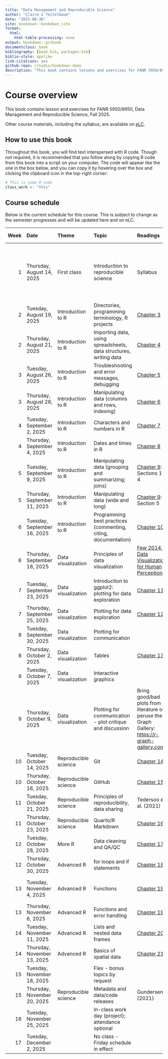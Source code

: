 ```yaml
--- 
title: "Data Management and Reproducible Science"
author: "Claire S Teitelbaum"
date: "2025-09-30"
site: bookdown::bookdown_site
format:
  html:
    html-table-processing: none
output: bookdown::gitbook
documentclass: book
bibliography: [book.bib, packages.bib]
biblio-style: apalike
link-citations: yes
github-repo: rstudio/bookdown-demo
description: "This book contains lessons and exercises for FANR 5950/8950, Data Management and Reproducible Science, Fall 2025."
---
```


# Course overview

This book contains lesson and exercises for FANR 5950/8950, Data Management and Reproducible Science, Fall 2025.

Other course materials, including the syllabus, are available on [eLC](https://uga.view.usg.edu/d2l/login).

## How to use this book

Throughout this book, you will find text interspersed with R code. Though not required, it is recommended that you follow along by copying R code from this book into a script on your computer. The code will appear like the one in the box below, and you can copy it by hovering over the box and clicking the clipboard icon in the top-right corner:


``` r
# This is some R code
class_work <- "this"
```




<!-- bookdown::render_book("index.Rmd") -->

## Course schedule

Below is the current schedule for this course. This is subject to change as the semester progresses and will be updated here and on eLC.


| Week|Date                         |Theme                |Topic                                                             |Readings                                                                                         |In-class                                                                                          |Assignments due (EOD)                                 |Other notes                         |
|----:|:----------------------------|:--------------------|:-----------------------------------------------------------------|:------------------------------------------------------------------------------------------------|:-------------------------------------------------------------------------------------------------|:-----------------------------------------------------|:-----------------------------------|
|    1|Thursday, August 14, 2025    |First class          |Introduction to reproducible science                              |Syllabus                                                                                         |Course overview and pre-survey; installing and setting up R; Discussion: why reproducible science |                                                      |                                    |
|    2|Tuesday, August 19, 2025     |Introduction to R    |Directories, programming terminology, R projects                  |[Chapter 3](#basics)                                                                             |Exercise 1                                                                                        |Install software (R and Rstudio)                      |Add/drop ends                       |
|    2|Thursday, August 21, 2025    |Introduction to R    |Importing data, using spreadsheets, data structures, writing data |[Chapter 4](#importexport)                                                                       |Exercise 2                                                                                        |                                                      |                                    |
|    3|Tuesday, August 26, 2025     |Introduction to R    |Troubleshooting and error messages, debugging                     |[Chapter 5](#troubleshooting)                                                                    |Exercise 3                                                                                        |Exercises 1 (directories) & 2 (read/write)            |                                    |
|    3|Thursday, August 28, 2025    |Introduction to R    |Manipulating data (columns and rows, indexing)                    |[Chapter 6](#filter-select-mutate)                                                               |Exercise 4                                                                                        |                                                      |                                    |
|    4|Tuesday, September  2, 2025  |Introduction to R    |Characters and numbers in R                                       |[Chapter 7](#nums-chrs)                                                                          |Exercise 5                                                                                        |Exercises 3 (troubleshooting) & 4 (data manipulation) |                                    |
|    4|Thursday, September  4, 2025 |Introduction to R    |Dates and times in R                                              |[Chapter 8](#lubridate)                                                                          |Exercise 6                                                                                        |                                                      |                                    |
|    5|Tuesday, September  9, 2025  |Introduction to R    |Manipulating data (grouping and summarizing; joins)               |[Chapter 9](#manipulation): Sections 1-4                                                         |Exercise 7                                                                                        |Exercises 5 (characters/numbers) & 6 (dates)          |                                    |
|    5|Thursday, September 11, 2025 |Introduction to R    |Manipulating data (wide and long)                                 |[Chapter 9](#manipulation): Section 5                                                            |Exercise 7                                                                                        |                                                      |                                    |
|    6|Tuesday, September 16, 2025  |Introduction to R    |Programming best practices (commenting, citing, documentation)    |[Chapter 10](#style)                                                                             |Continue Exercise 7, end-of-unit wrap-up                                                          |Exercise 7 (data manipulation)                        |                                    |
|    6|Thursday, September 18, 2025 |Data visualization   |Principles of data visualization                                  |[Few 2014, Data Visualization for Human Perception](https://www.interaction-design.org/literature/book/the-encyclopedia-of-human-computer-interaction-2nd-ed/data-visualization-for-human-perception)|Discussion: approaches to data visualization                                                      |                                                      |                                    |
|    7|Tuesday, September 23, 2025  |Data visualization   |Introduction to ggplot2: plotting for data exploration            |[Chapter 11](#ggplot)                                                                            |Exercise 8                                                                                        |                                                      |                                    |
|    7|Thursday, September 25, 2025 |Data visualization   |Plotting for data exploration                                     |[Chapter 12](#data-presentation)                                                                 |Exercise 8/9                                                                                      |                                                      |                                    |
|    8|Tuesday, September 30, 2025  |Data visualization   |Plotting for communication                                        |                                                                                                 |Exercise 9                                                                                        |Exercise 8 (data exploration)                         |                                    |
|    8|Thursday, October  2, 2025   |Data visualization   |Tables                                                            |[Chapter 13](#tables)                                                                            |Exercise 10                                                                                       |                                                      |                                    |
|    9|Tuesday, October  7, 2025    |Data visualization   |Interactive graphics                                              |                                                                                                 |Demo/lecture: interactive graphics                                                                |Exercise 9 (data visualization)                       |                                    |
|    9|Thursday, October  9, 2025   |Data visualization   |Plotting for communication - plot critique and discussion         |Bring good/bad plots from literature or peruse the R Graph Gallery: https://r-graph-gallery.com/ |Discussion: good graphics                                                                         |                                                      |                                    |
|   10|Tuesday, October 14, 2025    |Reproducible science |Git                                                               |[Chapter 14](#git)                                                                               |Git practice & troubleshooting                                                                    |Exercise 10 (tables)                                  |                                    |
|   10|Thursday, October 16, 2025   |Reproducible science |GitHub                                                            |[Chapter 15](#github)                                                                            |GitHub practice & troubleshooting                                                                 |                                                      |                                    |
|   11|Tuesday, October 21, 2025    |Reproducible science |Principles of reproducibility, data sharing                       |Tedersoo et al. (2021)                                                                           |Discussion: data sharing                                                                          |                                                      |                                    |
|   11|Thursday, October 23, 2025   |Reproducible science |Quarto/R Markdown                                                 |[Chapter 16](#markdown)                                                                          |Exercise 11                                                                                       |                                                      |                                    |
|   12|Tuesday, October 28, 2025    |More R               |Data cleaning and QA/QC                                           |[Chapter 17](#qaqc)                                                                              |Exercise 12                                                                                       |Exercise 11 (Markdown)                                |                                    |
|   12|Thursday, October 30, 2025   |Advanced R           |for loops and if statements                                       |[Chapter 18](#for-if)                                                                            |Exercise 13                                                                                       |                                                      |                                    |
|   13|Tuesday, November  4, 2025   |Advanced R           |Functions                                                         |[Chapter 19](#functions)                                                                         |Exercise 14                                                                                       |Exercise 12 (data cleaning) & 13 (for/if)             |Data set approval for final project |
|   13|Thursday, November  6, 2025  |Advanced R           |Functions and error handling                                      |[Chapter 19](#functions)                                                                         |Exercise 14                                                                                       |                                                      |                                    |
|   14|Tuesday, November 11, 2025   |Advanced R           |Lists and nested data frames                                      |[Chapter 20](#lists)                                                                             |Exercise 15                                                                                       |Exercise 14 (Functions)                               |Withdrawal deadline 11/12           |
|   14|Thursday, November 13, 2025  |Advanced R           |Basics of spatial data                                            |[Chapter 21](#spatial)                                                                           |Exercise 16                                                                                       |                                                      |                                    |
|   15|Tuesday, November 18, 2025   |                     |Flex - bonus topics by request                                    |                                                                                                 |                                                                                                  |Exercise 15 (lists) & 16 (spatial data)               |                                    |
|   15|Thursday, November 20, 2025  |Reproducible science |Metadata and data/code releases                                   |Gundersen (2021)                                                                                 |                                                                                                  |                                                      |                                    |
|   16|Tuesday, November 25, 2025   |                     |In-class work day (project); attendance optional                  |                                                                                                 |Project work                                                                                      |                                                      |Last day of class                   |
|   17|Tuesday, December  2, 2025   |                     |No class - Friday schedule in effect                              |                                                                                                 |                                                                                                  |Final project                                         |                                    |
